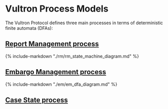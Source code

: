 # Vultron Process Models

The Vultron Protocol defines three main processes in terms of deterministic finite automata (DFAs):

## [Report Management process](rm/index.md)

{% include-markdown "./rm/rm_state_machine_diagram.md" %}

## [Embargo Management process](em/index.md)

{% include-markdown "./em/em_dfa_diagram.md" %}

## [Case State process](./case_state.md)
